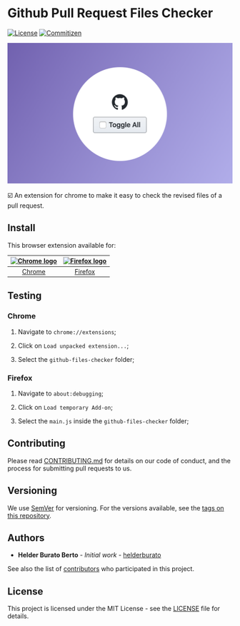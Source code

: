 # Github Pull Request Files Checker

[![License][license-badge]][license-url] [![Commitizen][commitizen-badge]][commitizen-url]

![Banner](banner.png)

☑️ An extension for chrome to make it easy to check the revised files of a pull request.

## Install

This browser extension available for:

| <a href="https://chrome.google.com/webstore/detail/ghfileschecker/dpinkccnoocpchbcbcpnklenokpnghim"><img src="https://cloud.githubusercontent.com/assets/398893/15528951/e9f5dc0a-21fd-11e6-86e7-8a0cad6e7548.png" width="48px" height="48px" alt="Chrome logo"></a> | <a href="https://addons.mozilla.org/pt-BR/firefox/addon/ghfileschecker/"><img src="https://cloud.githubusercontent.com/assets/398893/15528952/ea095cc6-21fd-11e6-9aae-d67479edd442.png" width="48px" height="48px" alt="Firefox logo"></a> |
|:---:|:---:|
| [Chrome](https://chrome.google.com/webstore/detail/ghfileschecker/dpinkccnoocpchbcbcpnklenokpnghim) | [Firefox](https://addons.mozilla.org/pt-BR/firefox/addon/ghfileschecker/) |

## Testing

### Chrome

1. Navigate to `chrome://extensions`;

2. Click on `Load unpacked extension...`;

3. Select the `github-files-checker` folder;

### Firefox

1. Navigate to `about:debugging`;

2. Click on `Load temporary Add-on`;

3. Select the `main.js` inside the `github-files-checker` folder;

## Contributing

Please read [CONTRIBUTING.md](CONTRIBUTING.md) for details on our code of conduct, and the process for submitting pull requests to us.

## Versioning

We use [SemVer](https://semver.org/) for versioning. For the versions available, see the [tags on this repository](https://github.com/helderburato/github-files-checker/tags).

## Authors

- **Helder Burato Berto** - _Initial work_ - [helderburato](https://github.com/helderburato)

See also the list of [contributors](https://github.com/helderburato/github-files-checker/contributors) who participated in this project.

## License

This project is licensed under the MIT License - see the [LICENSE](LICENSE) file for details.

[license-badge]: https://img.shields.io/github/license/helderburato/github-files-checker.svg
[license-url]: https://opensource.org/licenses/MIT
[commitizen-badge]: https://img.shields.io/badge/commitizen-friendly-brightgreen.svg
[commitizen-url]: http://commitizen.github.io/cz-cli/
